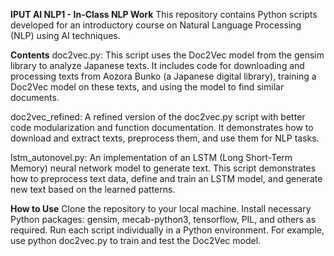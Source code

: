 ****IPUT AI NLP1 - In-Class NLP Work****
This repository contains Python scripts developed for an introductory course on Natural Language Processing (NLP) using AI techniques.

**Contents**
doc2vec.py: This script uses the Doc2Vec model from the gensim library to analyze Japanese texts. It includes code for downloading and processing texts from Aozora Bunko (a Japanese digital library), training a Doc2Vec model on these texts, and using the model to find similar documents.

doc2vec_refined: A refined version of the doc2vec.py script with better code modularization and function documentation. It demonstrates how to download and extract texts, preprocess them, and use them for NLP tasks.

lstm_autonovel.py: An implementation of an LSTM (Long Short-Term Memory) neural network model to generate text. This script demonstrates how to preprocess text data, define and train an LSTM model, and generate new text based on the learned patterns.

**How to Use**
Clone the repository to your local machine.
Install necessary Python packages: gensim, mecab-python3, tensorflow, PIL, and others as required.
Run each script individually in a Python environment. For example, use python doc2vec.py to train and test the Doc2Vec model.

